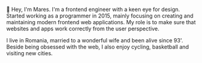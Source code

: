 👋 Hey, I'm Mares. I'm a frontend engineer with a keen eye for design. Started working as a programmer in 2015, 
mainly focusing on creating and maintaining modern frontend web applications. My role is to make sure that websites 
and apps work correctly from the user perspective.

I live in Romania, married to a wonderful wife and been alive since 93'. 
Beside being obsessed with the web, I also enjoy cycling, basketball and visiting new cities.

<!---
smoothwizz/smoothwizz is a ✨ special ✨ repository because its `README.md` (this file) appears on your GitHub profile.
You can click the Preview link to take a look at your changes.
--->
